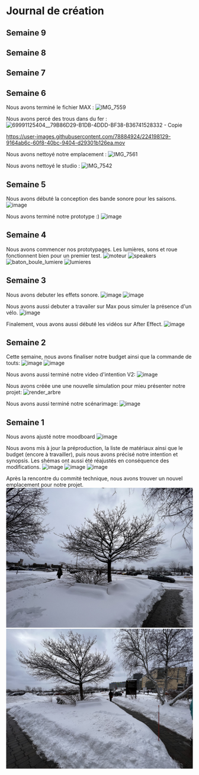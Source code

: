 # Journal de création

## Semaine 9

## Semaine 8

## Semaine 7

## Semaine 6
Nous avons terminé le fichier MAX :
![IMG_7559](https://user-images.githubusercontent.com/78884924/224197228-6d39c74a-e2d6-4772-b659-d0a33acd0245.jpg)

Nous avons percé des trous dans du fer :
![69991125404__79B86D29-B1DB-4DDD-BF38-B36741528332 - Copie](https://user-images.githubusercontent.com/78884924/224197921-a37ab808-d08e-4ffc-a318-fedb53960054.jpg)


https://user-images.githubusercontent.com/78884924/224198129-9164ab6c-60f8-40bc-9404-d29301b126ea.mov



Nous avons nettoyé notre emplacement :
![IMG_7561](https://user-images.githubusercontent.com/78884924/224197639-6be15ac9-ea3e-48b8-af3b-cde4b2ff64d0.jpg)

Nous avons nettoyé le studio :
![IMG_7542](https://user-images.githubusercontent.com/78884924/224197698-075e9d75-517e-44a6-8f83-9ac1ea50512b.jpg)


## Semaine 5
Nous avons débuté la conception des bande sonore pour les saisons.
![image](https://user-images.githubusercontent.com/78884924/221062388-23c98150-0dd0-40c1-ba84-7431addaba7f.png)

Nous avons terminé notre prototype :)
![image](https://user-images.githubusercontent.com/78884924/221062463-df9a0c5a-f96c-4002-bf1f-23f2d0947cee.png)


## Semaine 4
Nous avons commencer nos prototypages. Les lumières, sons et roue fonctionnent bien pour un premier test.
![moteur](https://user-images.githubusercontent.com/70410591/219708458-ac53bf8e-683a-4c11-904a-8fcd103b7b1d.jpg)
![speakers](https://user-images.githubusercontent.com/70410591/219708465-229b8434-65ea-422f-babb-68ad91602cba.jpg)
![baton_boule_lumiere](https://user-images.githubusercontent.com/70410591/219708469-9dd63355-dd23-4355-a792-c05c34acec4f.jpg)
![lumieres](https://user-images.githubusercontent.com/70410591/219708473-c98677e0-8894-480f-9ce5-da07948133f2.jpg)

## Semaine 3
Nous avons debuter les effets sonore.
![image](https://user-images.githubusercontent.com/78884924/219541423-fed05f74-d259-422b-a5c8-91e9c6016129.png)
![image](https://user-images.githubusercontent.com/78884924/219541465-3a3a91d3-e93e-455d-b28d-cad6bbbca51f.png)

Nous avons aussi debuter a travailer sur Max pous simuler la présence d'un vélo.
![image](https://user-images.githubusercontent.com/78884924/219541591-75cb63dc-1fb4-4866-bd13-bb27797362b8.png)

Finalement, vous avons aussi débuté les vidéos sur After Effect.
![image](https://user-images.githubusercontent.com/78884924/219541735-c639d1c1-04ef-466c-82a8-dc252df6063c.png)


## Semaine 2

Cette semaine, nous avons finaliser notre budget ainsi que la commande de touts:
![image](https://user-images.githubusercontent.com/78884924/216632884-7495d58a-ecf4-4976-a119-ad0cd2785ea6.png)
![image](https://user-images.githubusercontent.com/78884924/216633027-2d9bc63a-c186-4ea8-9fe1-bcb051272043.png)

Nous avons aussi terminé notre video d'intention V2:
![image](https://user-images.githubusercontent.com/78884924/216633493-9a5eb858-655e-46e5-90fa-2680f9c1182d.png)

Nous avons créée une une nouvelle simulation pour mieu présenter notre projet:
![render_arbre](https://user-images.githubusercontent.com/78884924/216634213-cd34a44a-04c6-45c6-839a-38520638adfb.png)

Nous avons aussi terminé notre scénarimage:
![image](https://user-images.githubusercontent.com/78884924/216634880-dfc03c34-c022-43a7-ab74-4c9c65d4c527.png)


## Semaine 1

Nous avons ajusté notre moodboard
![image](https://user-images.githubusercontent.com/70410591/215122374-2ad2ce8c-4bd0-470e-8b87-c901d67801ba.png)

Nous avons mis à jour la préproduction, la liste de matériaux ainsi que le budget (encore à travailler), puis nous avons précisé notre intention et synopsis. Les shémas ont aussi été réajustés en conséquence des modifications.
![image](https://user-images.githubusercontent.com/70410591/215124366-465c1c1c-774e-4f2a-8987-0fba2df92d32.png)
![image](https://user-images.githubusercontent.com/70410591/215124730-a91e857d-6c04-4f9b-8ec9-54cd4a445fcb.png)
![image](https://user-images.githubusercontent.com/70410591/215125260-d78220d7-4583-489d-9c77-34b1653faafd.png)



Après la rencontre du commité technique, nous avons trouver un nouvel emplacement pour notre projet.
![image](medias/emplacement_01.jpg)
![image](medias/emplacement_02.jpg)





